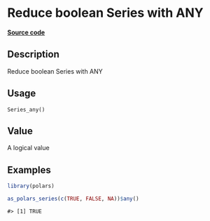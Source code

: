 

# Reduce boolean Series with ANY

[**Source code**](https://github.com/pola-rs/r-polars/tree/main/R/series__series.R#L656)

## Description

Reduce boolean Series with ANY

## Usage

<pre><code class='language-R'>Series_any()
</code></pre>

## Value

A logical value

## Examples

``` r
library(polars)

as_polars_series(c(TRUE, FALSE, NA))$any()
```

    #> [1] TRUE
